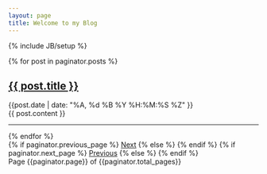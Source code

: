 ```yaml
---
layout: page
title: Welcome to my Blog
---
```

{% include JB/setup %}

{% for post in paginator.posts %}

   <h2><a href="{{ post.url }}">{{ post.title }}</a></h2>
   <div class="date">{{post.date | date: "%A, %d %B %Y %H:%M:%S %Z" }}</div>
   <div>
    {{ post.content }}
   </div>
   <hr>
{% endfor %}

<!-- Pagination links -->
<div class="pagination">
  {% if paginator.previous_page %}
    <a href="/page{{paginator.previous_page}}" class="next">Next</a>
  {% else %}
  {% endif %}
  {% if paginator.next_page %}
    <a href="/page{{paginator.next_page}}" class="previous ">Previous</a>
  {% else %}
  {% endif %}
</div>
<div class="page_number ">Page {{paginator.page}} of {{paginator.total_pages}}</div>



